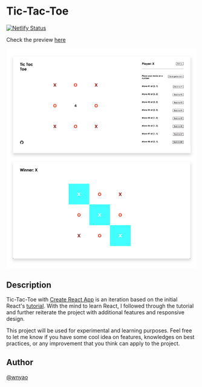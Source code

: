 # Tic-Tac-Toe

[![Netlify Status](https://api.netlify.com/api/v1/badges/ef82a2ac-0e78-4055-83c3-4ccb5829bbc2/deploy-status)](https://app.netlify.com/sites/tic-tae-toe/deploys)

Check the preview [here](https://tic-tae-toe.netlify.com/)

![Preview](https://github.com/wnyao/tic-tac-toe/blob/master/screenshots/tic_tac_toe.jpg)

## Description

Tic-Tac-Toe with [Create React App](https://github.com/facebook/create-react-app) is an iteration based on the initial React's [tutorial](https://reactjs.org/tutorial/tutorial.html). With the mind to learn React, I followed through the tutorial and further reiterate the project with additional features and responsive design.

This project will be used for experimental and learning purposes. Feel free to let me know if you have some cool idea on features, knowledges on best practices, or any improvement that you think can apply to the project.

## Author

[@wnyao](https://github.com/wnyao)
